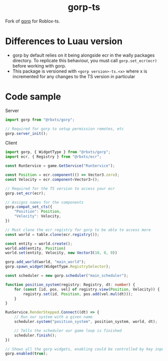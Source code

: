 <div align="center">
	<h1>gorp-ts</h1>
</div>

Fork of [gorp](https://github.com/Aloroid/gorp) for Roblox-ts.

# Differences to Luau version
- gorp by default relies on it being alongside ecr in the wally packages directory. To replicate this behaviour, you must call `gorp.set_ecr(ecr)` before working with gorp. 
- This package is versioned with `<gorp version>-ts.<x>` where x is incremented for any changes to the TS version in particular 

# Code sample

Server

```ts
import gorp from "@rbxts/gorp";

// Required for gorp to setup permission remotes, etc
gorp.server_init();

```

Client
```ts
import gorp, { WidgetType } from "@rbxts/gorp";
import ecr, { Registry } from "@rbxts/ecr";

const RunService = game.GetService("RunService");

const Position = ecr.component(() => Vector3.zero);
const Velocity = ecr.component<Vector3>();

// Required for the TS version to access your ecr 
gorp.set_ecr(ecr);

// Assigns names for the components
gorp.compat_set_cts({
	"Position": Position,
	"Velocity": Velocity,
})

// Must clone the ecr registry for gorp to be able to access more
const world = table.clone(ecr.registry());

const entity = world.create();
world.add(entity, Position)
world.set(entity, Velocity, new Vector3(10, 0, 0))

gorp.add_world(world, "main_world");
gorp.spawn_widget(WidgetType.RegistrySelector);

const scheduler = new gorp.scheduler("main_scheduler");

function position_system(registry: Registry, dt: number) {
	for (const [id, pos, vel] of registry.view(Position, Velocity)) {
		registry.set(id, Position, pos.add(vel.mul(dt)));
	}
}

RunService.RenderStepped.Connect((dt) => {
	// Run our system with a given name
	scheduler.system("position_system", position_system, world, dt);

	// Tells the scheduler our game loop is finished
	scheduler.finish();
})

// Shows all the gorp widgets, enabling could be controlled by key input
gorp.enabled(true);
```